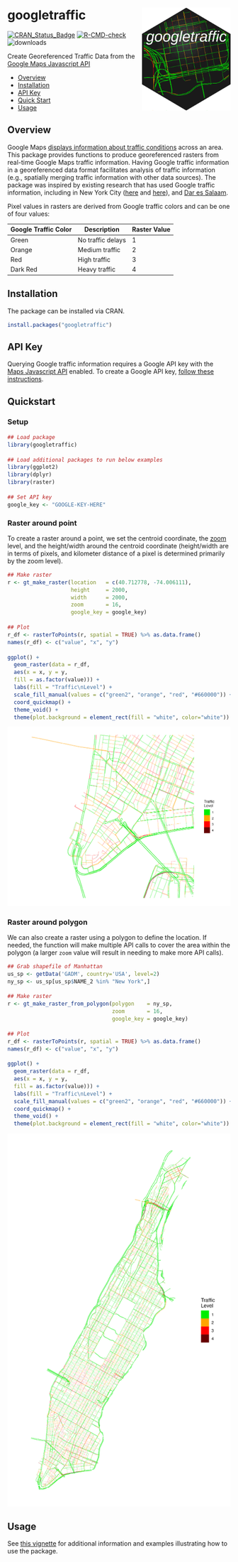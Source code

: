 # googletraffic  <img src="man/figures/hex.png" align="right" width="200" />

<!-- badges: start -->

[![CRAN_Status_Badge](http://www.r-pkg.org/badges/version/googletraffic)](http://cran.r-project.org/package=googletraffic)
[![R-CMD-check](https://github.com/dime-worldbank/googletraffic/actions/workflows/R-CMD-check.yaml/badge.svg)](https://github.com/dime-worldbank/googletraffic/actions/workflows/R-CMD-check.yaml)
![downloads](http://cranlogs.r-pkg.org/badges/grand-total/googletraffic)
<!-- badges: end -->
  
Create Georeferenced Traffic Data from the [Google Maps Javascript API](https://developers.google.com/maps/documentation/javascript/trafficlayer)

* [Overview](#overview)
* [Installation](#installation)
* [API Key](#apikey)
* [Quick Start](#quickstart)
* [Usage](#usage)

## Overview <a name="overview"></a>

Google Maps [displays information about traffic conditions](https://www.google.com/maps/@38.909083,-77.0249335,12.07z/data=!5m1!1e1) across an area. This package provides functions to produce georeferenced rasters from real-time Google Maps traffic information. Having Google traffic information in a georeferenced data format facilitates analysis of traffic information (e.g., spatially merging traffic information with other data sources). The package was inspired by existing research that has used Google traffic information, including in New York City ([here](https://www.sciencedirect.com/science/article/pii/S0048969721034070) and [here](https://www.sciencedirect.com/science/article/pii/S0160412018315137)), and [Dar es Salaam](https://openknowledge.worldbank.org/handle/10986/33445). 

<!--- The below image shows an example raster produced using the package showing [traffic within Washington, DC.](https://www.google.com/maps/@38.9098813,-77.0406205,15.01z/data=!5m1!1e1)

<p align="center">
<img src="man/figures/top_example.jpg" alt="Example" width="800"/>
</p>
--->

Pixel values in rasters are derived from Google traffic colors and can be one of four values:

| Google Traffic Color | Description | Raster Value |
| -------------------- | ----------- | ------------ |
| Green                | No traffic delays | 1      |
| Orange               | Medium traffic    | 2      |
| Red                  | High traffic    | 3      |
| Dark Red             | Heavy traffic     | 4      |

## Installation <a name="installation"></a>

The package can be installed via CRAN.

```r  
install.packages("googletraffic")
```

## API Key <a name="apikey"></a>

Querying Google traffic information requires a Google API key with the [Maps Javascript API](https://developers.google.com/maps/documentation/javascript/overview) enabled. To create a Google API key, [follow these instructions](https://developers.google.com/maps/get-started#create-project).

## Quickstart <a name="quickstart"></a>

### Setup <a name="setup"></a>
```r  
## Load package
library(googletraffic)

## Load additional packages to run below examples
library(ggplot2)
library(dplyr)
library(raster)

## Set API key
google_key <- "GOOGLE-KEY-HERE"
```

### Raster around point <a name="point"></a>
To create a raster around a point, we set the centroid coordinate, the [zoom](https://wiki.openstreetmap.org/wiki/Zoom_levels) level, and the height/width around the centroid coordinate (height/width are in terms of pixels, and kilometer distance of a pixel is determined primarily by the zoom level).

```r  
## Make raster
r <- gt_make_raster(location   = c(40.712778, -74.006111),
                    height     = 2000,
                    width      = 2000,
                    zoom       = 16,
                    google_key = google_key)

## Plot
r_df <- rasterToPoints(r, spatial = TRUE) %>% as.data.frame()
names(r_df) <- c("value", "x", "y")

ggplot() +
  geom_raster(data = r_df, 
  aes(x = x, y = y, 
  fill = as.factor(value))) +
  labs(fill = "Traffic\nLevel") +
  scale_fill_manual(values = c("green2", "orange", "red", "#660000")) +
  coord_quickmap() + 
  theme_void() +
  theme(plot.background = element_rect(fill = "white", color="white"))
```

<p align="center">
<img src="man/figures/nyc_small.jpg" alt="Example" width="800"/>
</p>

### Raster around polygon <a name="polygon"></a>
We can also create a raster using a polygon to define the location. If needed, the function will make multiple API calls to cover the area within the polygon (a larger `zoom` value will result in needing to make more API calls).

<!--By default, the function will use a height and width of 2000 (pixels) for each API call; if needed, the function will make multiple API calls to cover the area within the polygon. If the same number of API calls can be made using a smaller height and width, the function will use a smaller height and width. However, the height/width can also be manually specified using the `height` and `width` parameters. Larger height/width mean less API calls are needed, but traffic data will fail to render if too large of a height/width are set.-->

```r
## Grab shapefile of Manhattan
us_sp <- getData('GADM', country='USA', level=2)
ny_sp <- us_sp[us_sp$NAME_2 %in% "New York",]

## Make raster
r <- gt_make_raster_from_polygon(polygon    = ny_sp,
                                 zoom       = 16,
                                 google_key = google_key)

## Plot
r_df <- rasterToPoints(r, spatial = TRUE) %>% as.data.frame()
names(r_df) <- c("value", "x", "y")

ggplot() +
  geom_raster(data = r_df, 
  aes(x = x, y = y, 
  fill = as.factor(value))) +
  labs(fill = "Traffic\nLevel") +
  scale_fill_manual(values = c("green2", "orange", "red", "#660000")) +
  coord_quickmap() + 
  theme_void() +
  theme(plot.background = element_rect(fill = "white", color="white"))
```

<p align="center">
<img src="man/figures/nyc_large.jpg" alt="Example" width="800"/>
</p>

## Usage <a name="usage"></a>

See [this vignette](https://dime-worldbank.github.io/googletraffic/articles/googletraffic-vignette.html) for additional information and examples illustrating how to use the package.


